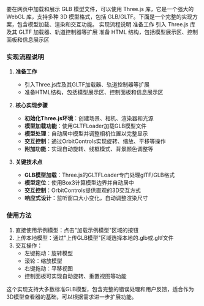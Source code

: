 要在网页中加载和展示 GLB 模型文件，可以使用 Three.js 库，它是一个强大的 WebGL 库，支持多种 3D 模型格式，包括 GLB/GLTF。下面是一个完整的实现方案，包含模型加载、渲染和交互功能。
实现流程说明
准备工作
引入 Three.js 库及其 GLTF 加载器、轨道控制器等扩展
准备 HTML 结构，包括模型展示区、控制面板和信息展示区
    

### 实现流程说明

1. **准备工作**
   - 引入Three.js库及其GLTF加载器、轨道控制器等扩展
   - 准备HTML结构，包括模型展示区、控制面板和信息展示区

2. **核心实现步骤**
   - **初始化Three.js环境**：创建场景、相机、渲染器和光源
   - **模型加载功能**：使用GLTFLoader加载GLB模型文件
   - **模型处理**：自动居中模型并调整相机位置以完整显示
   - **交互控制**：通过OrbitControls实现旋转、缩放、平移等操作
   - **附加功能**：实现自动旋转、线框模式、背景颜色调整等

3. **关键技术点**
   - **GLB模型加载**：Three.js的GLTFLoader专门处理glTF/GLB格式
   - **模型定位**：使用Box3计算模型边界并自动居中
   - **交互控制**：OrbitControls提供直观的3D交互方式
   - **响应式设计**：监听窗口大小变化，自动调整渲染尺寸

### 使用方法

1. 直接使用示例模型：点击"加载示例模型"区域的按钮
2. 上传本地模型：通过"上传GLB模型"区域选择本地的.glb或.gltf文件
3. 交互操作：
   - 左键拖动：旋转模型
   - 滚轮：缩放模型
   - 右键拖动：平移视图
   - 控制面板可实现自动旋转、重置视图等功能

这个实现支持大多数标准GLB模型，包含完整的错误处理和用户反馈，适合作为3D模型查看器的基础，可以根据需求进一步扩展功能。
